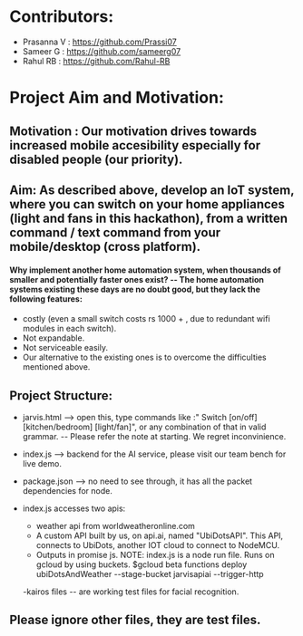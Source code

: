 # Contributors:
* Prasanna V : https://github.com/Prassi07
* Sameer G : https://github.com/sameerg07
* Rahul RB : https://github.com/Rahul-RB
# Project Aim and Motivation:

## Motivation : Our motivation drives towards increased mobile accesibility especially for disabled people (our priority).

## Aim: As described above, develop an IoT system, where you can switch on your home appliances (light and fans in this hackathon), from a written command / text command from your mobile/desktop (cross platform).

#### Why implement another home automation system, when thousands of smaller and potentially faster ones exist? -- The home automation systems existing these days are no doubt good, but they lack the following features:

* costly (even a small switch costs rs 1000 + , due to redundant wifi modules in each switch).
* Not expandable.
* Not serviceable easily.
* Our alternative to the existing ones is to overcome the difficulties mentioned above.

## Project Structure:

* jarvis.html --> open this, type commands like :" Switch [on/off] [kitchen/bedroom] [light/fan]", or any combination of that in valid grammar. -- Please refer the note at starting. We regret inconvinience.

* index.js --> backend for the AI service, please visit our team bench for live demo.

* package.json --> no need to see through, it has all the packet dependencies for node.

* index.js accesses two apis: 
  - weather api from worldweatheronline.com 
  - A custom API built by us, on api.ai, named "UbiDotsAPI". This API, connects to UbiDots, another IOT cloud to connect to NodeMCU. 
  - Outputs in promise js. NOTE: index.js is a node run file. Runs on gcloud by using buckets. $gcloud beta functions deploy ubiDotsAndWeather --stage-bucket jarvisapiai --trigger-http

  -kairos files -- are working test files for facial recognition.

## Please ignore other files, they are test files.
